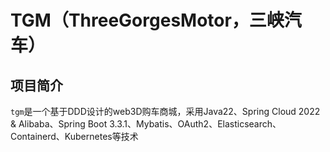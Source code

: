 # TGM（ThreeGorgesMotor，三峡汽车）
## 项目简介
`tgm`是一个基于DDD设计的web3D购车商城，采用Java22、Spring Cloud 2022 & Alibaba、Spring Boot 3.3.1、Mybatis、OAuth2、Elasticsearch、Containerd、Kubernetes等技术
